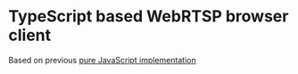# TypeScript based WebRTSP browser client

Based on previous [pure JavaScript implementation](https://github.com/WebRTSP/BrowserClient)
